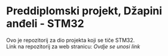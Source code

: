# Preddiplomski projekt, Džapini anđeli - STM32
Ovo je repozitorij za dio projekta koji se tiče STM32. <br>
Link na repozitorij za web stranicu: <i> Ovdje se unosi link <i>
